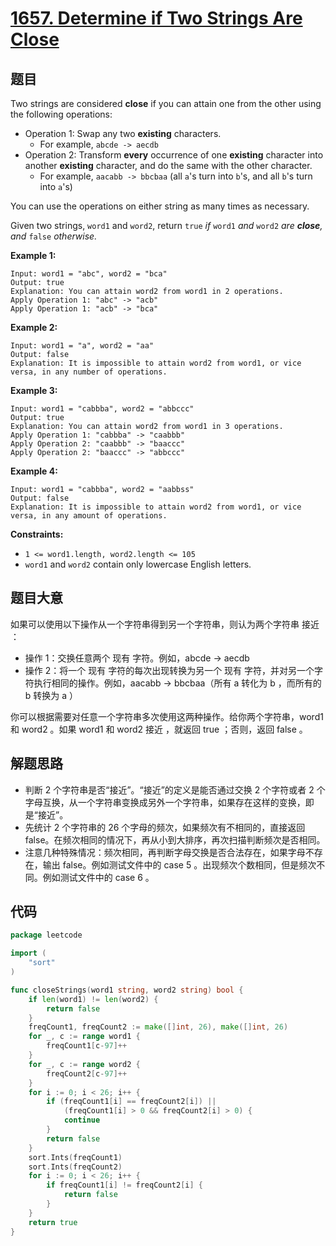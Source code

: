 # [1657. Determine if Two Strings Are Close](https://leetcode.com/problems/determine-if-two-strings-are-close/)


## 题目

Two strings are considered **close** if you can attain one from the other using the following operations:

- Operation 1: Swap any two **existing** characters.
    - For example, `abcde -> aecdb`
- Operation 2: Transform **every** occurrence of one **existing** character into another **existing** character, and do the same with the other character.
    - For example, `aacabb -> bbcbaa` (all `a`'s turn into `b`'s, and all `b`'s turn into `a`'s)

You can use the operations on either string as many times as necessary.

Given two strings, `word1` and `word2`, return `true` *if* `word1` *and* `word2` *are **close**, and* `false` *otherwise.*

**Example 1:**

```
Input: word1 = "abc", word2 = "bca"
Output: true
Explanation: You can attain word2 from word1 in 2 operations.
Apply Operation 1: "abc" -> "acb"
Apply Operation 1: "acb" -> "bca"

```

**Example 2:**

```
Input: word1 = "a", word2 = "aa"
Output: false
Explanation: It is impossible to attain word2 from word1, or vice versa, in any number of operations.

```

**Example 3:**

```
Input: word1 = "cabbba", word2 = "abbccc"
Output: true
Explanation: You can attain word2 from word1 in 3 operations.
Apply Operation 1: "cabbba" -> "caabbb"
Apply Operation 2: "caabbb" -> "baaccc"
Apply Operation 2: "baaccc" -> "abbccc"

```

**Example 4:**

```
Input: word1 = "cabbba", word2 = "aabbss"
Output: false
Explanation: It is impossible to attain word2 from word1, or vice versa, in any amount of operations.

```

**Constraints:**

- `1 <= word1.length, word2.length <= 105`
- `word1` and `word2` contain only lowercase English letters.

## 题目大意

如果可以使用以下操作从一个字符串得到另一个字符串，则认为两个字符串 接近 ：

- 操作 1：交换任意两个 现有 字符。例如，abcde -> aecdb
- 操作 2：将一个 现有 字符的每次出现转换为另一个 现有 字符，并对另一个字符执行相同的操作。例如，aacabb -> bbcbaa（所有 a 转化为 b ，而所有的 b 转换为 a ）

你可以根据需要对任意一个字符串多次使用这两种操作。给你两个字符串，word1 和 word2 。如果 word1 和 word2 接近 ，就返回 true ；否则，返回 false 。

## 解题思路

- 判断 2 个字符串是否“接近”。“接近”的定义是能否通过交换 2 个字符或者 2 个字母互换，从一个字符串变换成另外一个字符串，如果存在这样的变换，即是“接近”。
- 先统计 2 个字符串的 26 个字母的频次，如果频次有不相同的，直接返回 false。在频次相同的情况下，再从小到大排序，再次扫描判断频次是否相同。
- 注意几种特殊情况：频次相同，再判断字母交换是否合法存在，如果字母不存在，输出 false。例如测试文件中的 case 5 。出现频次个数相同，但是频次不同。例如测试文件中的 case 6 。

## 代码

```go
package leetcode

import (
	"sort"
)

func closeStrings(word1 string, word2 string) bool {
	if len(word1) != len(word2) {
		return false
	}
	freqCount1, freqCount2 := make([]int, 26), make([]int, 26)
	for _, c := range word1 {
		freqCount1[c-97]++
	}
	for _, c := range word2 {
		freqCount2[c-97]++
	}
	for i := 0; i < 26; i++ {
		if (freqCount1[i] == freqCount2[i]) ||
			(freqCount1[i] > 0 && freqCount2[i] > 0) {
			continue
		}
		return false
	}
	sort.Ints(freqCount1)
	sort.Ints(freqCount2)
	for i := 0; i < 26; i++ {
		if freqCount1[i] != freqCount2[i] {
			return false
		}
	}
	return true
}
```
